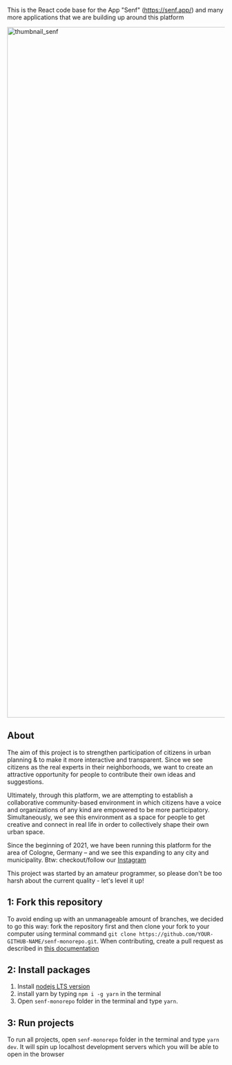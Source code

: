 <!-- @format -->

This is the React code base for the App "Senf" (https://senf.app/) and many more applications that we are building up around this platform <br/>

<img width="1600" alt="thumbnail_senf" src="https://user-images.githubusercontent.com/49417005/179397330-e9a41259-ed16-42dd-b6b9-efa7c3b3f017.png">

## About

The aim of this project is to strengthen participation of citizens in urban planning & to make it more interactive and transparent. Since we see citizens as the real experts in their neighborhoods, we want to create an attractive opportunity for people to contribute their own ideas and suggestions.

Ultimately, through this platform, we are attempting to establish a collaborative community-based environment in which citizens have a voice and organizations of any kind are empowered to be more participatory. Simultaneously, we see this environment as a space for people to get creative and connect in real life in order to collectively shape their own urban space.

Since the beginning of 2021, we have been running this platform for the area of Cologne, Germany – and we see this expanding to any city and municipality. Btw: checkout/follow our [Instagram](https://www.instagram.com/senf.koeln/)

This project was started by an amateur programmer, so please don't be too harsh about the current quality - let's level it up!

## 1: Fork this repository
To avoid ending up with an unmanageable amount of branches, we decided to go this way: fork the repository first and then clone your fork to your computer using terminal command `git clone https://github.com/YOUR-GITHUB-NAME/senf-monorepo.git`. When contributing, create a pull request as described in [this documentation](/docs/CREATE_A_PULL_REQUEST.md)


## 2: Install packages

1. Install [nodejs LTS version](nodejs.org/en/)
2. install yarn by typing `npm i -g yarn` in the terminal
3. Open `senf-monorepo` folder in the terminal and type `yarn`.


## 3: Run projects

To run all projects, open `senf-monorepo` folder in the terminal and  type `yarn dev`.
It will spin up localhost development servers which you will be able to open in the browser  


